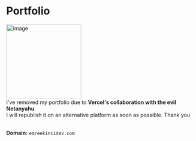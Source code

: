 # Portfolio
<div>
  <img width="200" height="200" alt="image" src="https://github.com/user-attachments/assets/5089d158-d9cb-45a2-8fea-153b70fc6f4c" /> <br>
  I've removed my portfolio due to <strong>Vercel's collaboration with the evil Netanyahu</strong>. <br> I will republish it on an alternative platform as soon as possible. Thank you
</div>

<br>

**Domain:** `emreekincidev.com`




